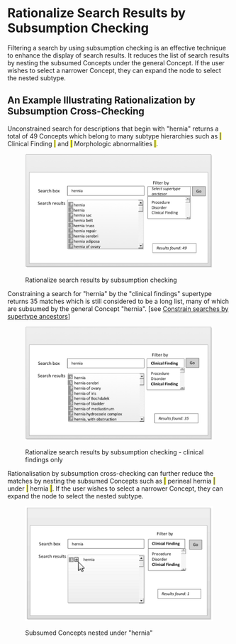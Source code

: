 # Rationalize Search Results by Subsumption Checking

Filtering a search by using subsumption checking is an effective technique to enhance the display of search results. It reduces the list of search results by nesting the subsumed Concepts under the general Concept. If the user wishes to select a narrower Concept, they can expand the node to select the nested subtype.

## An Example Illustrating Rationalization by Subsumption Cross-Checking

Unconstrained search for descriptions that begin with "hernia" returns a total of 49 Concepts which belong to many subtype hierarchies such as <mark style="color:blue;">|</mark> Clinical Finding <mark style="color:blue;">|</mark> and <mark style="color:blue;">|</mark> Morphologic abnormalities <mark style="color:blue;">|</mark>.

<figure><img src="../images/52170522.png" alt=""><figcaption><p>Rationalize search results by subsumption checking</p></figcaption></figure>

Constraining a search for "hernia" by the "clinical findings" supertype returns 35 matches which is still considered to be a long list, many of which are subsumed by the general Concept "hernia". \[see [Constrain searches by supertype ancestors](../4-optimizing-searches/4.4-constrained-searches.md#constrain-searches-by-supertype-ancestors)]

<figure><img src="../images/52170521.png" alt=""><figcaption><p>Rationalize search results by subsumption checking - clinical findings only</p></figcaption></figure>

Rationalisation by subsumption cross-checking can further reduce the matches by nesting the subsumed Concepts such as <mark style="color:blue;">|</mark> perineal hernia <mark style="color:blue;">|</mark> under <mark style="color:blue;">|</mark> hernia <mark style="color:blue;">|</mark>. If the user wishes to select a narrower Concept, they can expand the node to select the nested subtype.

<figure><img src="../images/52170520.png" alt=""><figcaption><p>Subsumed Concepts nested under "hernia"</p></figcaption></figure>
